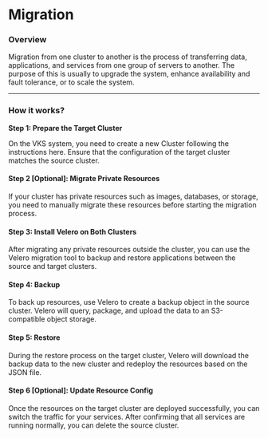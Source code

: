 # Migration

### Overview

Migration from one cluster to another is the process of transferring data, applications, and services from one group of servers to another. The purpose of this is usually to upgrade the system, enhance availability and fault tolerance, or to scale the system.

***

### How it works?

**Step 1: Prepare the Target Cluster**

On the VKS system, you need to create a new Cluster following the instructions here. Ensure that the configuration of the target cluster matches the source cluster.

#### Step 2 \[Optional]: Migrate Private Resources

If your cluster has private resources such as images, databases, or storage, you need to manually migrate these resources before starting the migration process.

#### Step 3: Install Velero on Both Clusters

After migrating any private resources outside the cluster, you can use the Velero migration tool to backup and restore applications between the source and target clusters.

#### Step 4: Backup

To back up resources, use Velero to create a backup object in the source cluster. Velero will query, package, and upload the data to an S3-compatible object storage.

#### Step 5: Restore

During the restore process on the target cluster, Velero will download the backup data to the new cluster and redeploy the resources based on the JSON file.

#### Step 6 \[Optional]: Update Resource Config

Once the resources on the target cluster are deployed successfully, you can switch the traffic for your services. After confirming that all services are running normally, you can delete the source cluster.
